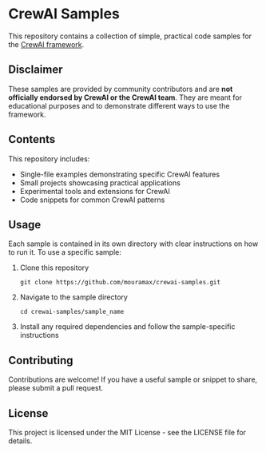 # CrewAI Samples

This repository contains a collection of simple, practical code samples for the [CrewAI framework](https://github.com/crewAIInc/crewAI).

## Disclaimer

These samples are provided by community contributors and are **not officially endorsed by CrewAI or the CrewAI team**. They are meant for educational purposes and to demonstrate different ways to use the framework.

## Contents

This repository includes:
- Single-file examples demonstrating specific CrewAI features
- Small projects showcasing practical applications
- Experimental tools and extensions for CrewAI
- Code snippets for common CrewAI patterns

## Usage

Each sample is contained in its own directory with clear instructions on how to run it. To use a specific sample:

1. Clone this repository
   ```
   git clone https://github.com/mouramax/crewai-samples.git
   ```

2. Navigate to the sample directory
   ```
   cd crewai-samples/sample_name
   ```

3. Install any required dependencies and follow the sample-specific instructions

## Contributing

Contributions are welcome! If you have a useful sample or snippet to share, please submit a pull request.

## License

This project is licensed under the MIT License - see the LICENSE file for details.
